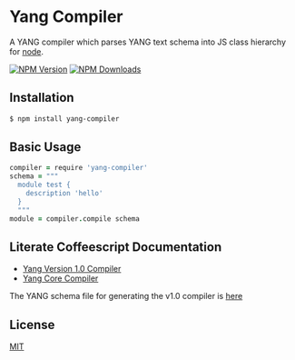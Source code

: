 # Yang Compiler

  A YANG compiler which parses YANG text schema into JS class
hierarchy for [node](http://nodejs.org).

  [![NPM Version][npm-image]][npm-url]
  [![NPM Downloads][downloads-image]][downloads-url]

## Installation
```bash
$ npm install yang-compiler
```

## Basic Usage

```coffeescript
compiler = require 'yang-compiler'
schema = """
  module test {
    description 'hello'
  }
  """
module = compiler.compile schema
```

## Literate Coffeescript Documentation

* [Yang Version 1.0 Compiler](src/yang-v1-compiler.litcoffee)
* [Yang Core Compiler](src/yang-core-compiler.litcoffee)

The YANG schema file for generating the v1.0 compiler is [here](schemas/yang-v1-compiler.yang)

## License
  [MIT](LICENSE)

[npm-image]: https://img.shields.io/npm/v/yang-compiler.svg
[npm-url]: https://npmjs.org/package/yang-compiler
[downloads-image]: https://img.shields.io/npm/dm/yang-compiler.svg
[downloads-url]: https://npmjs.org/package/yang-compiler
